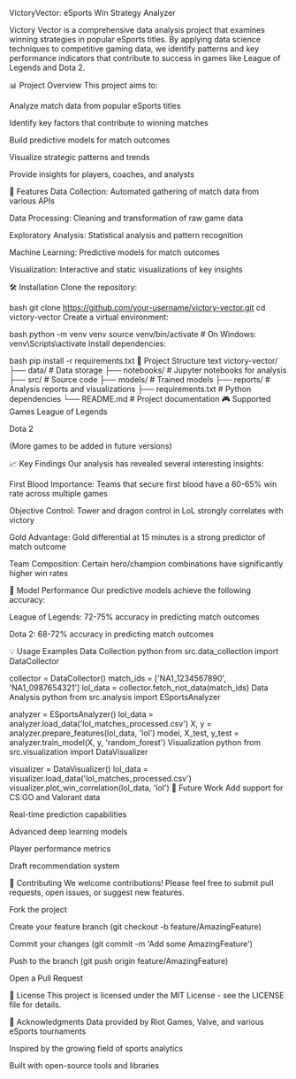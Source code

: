 VictoryVector: eSports Win Strategy Analyzer

Victory Vector is a comprehensive data analysis project that examines winning strategies in popular eSports titles. By applying data science techniques to competitive gaming data, we identify patterns and key performance indicators that contribute to success in games like League of Legends and Dota 2.

📊 Project Overview
This project aims to:

Analyze match data from popular eSports titles

Identify key factors that contribute to winning matches

Build predictive models for match outcomes

Visualize strategic patterns and trends

Provide insights for players, coaches, and analysts

🚀 Features
Data Collection: Automated gathering of match data from various APIs

Data Processing: Cleaning and transformation of raw game data

Exploratory Analysis: Statistical analysis and pattern recognition

Machine Learning: Predictive models for match outcomes

Visualization: Interactive and static visualizations of key insights

🛠 Installation
Clone the repository:

bash
git clone https://github.com/your-username/victory-vector.git
cd victory-vector
Create a virtual environment:

bash
python -m venv venv
source venv/bin/activate  # On Windows: venv\Scripts\activate
Install dependencies:

bash
pip install -r requirements.txt
📁 Project Structure
text
victory-vector/
├── data/                 # Data storage
├── notebooks/            # Jupyter notebooks for analysis
├── src/                  # Source code
├── models/               # Trained models
├── reports/              # Analysis reports and visualizations
├── requirements.txt      # Python dependencies
└── README.md            # Project documentation
🎮 Supported Games
League of Legends

Dota 2

(More games to be added in future versions)

📈 Key Findings
Our analysis has revealed several interesting insights:

First Blood Importance: Teams that secure first blood have a 60-65% win rate across multiple games

Objective Control: Tower and dragon control in LoL strongly correlates with victory

Gold Advantage: Gold differential at 15 minutes is a strong predictor of match outcome

Team Composition: Certain hero/champion combinations have significantly higher win rates

🤖 Model Performance
Our predictive models achieve the following accuracy:

League of Legends: 72-75% accuracy in predicting match outcomes

Dota 2: 68-72% accuracy in predicting match outcomes

💡 Usage Examples
Data Collection
python
from src.data_collection import DataCollector

collector = DataCollector()
match_ids = ['NA1_1234567890', 'NA1_0987654321']
lol_data = collector.fetch_riot_data(match_ids)
Data Analysis
python
from src.analysis import ESportsAnalyzer

analyzer = ESportsAnalyzer()
lol_data = analyzer.load_data('lol_matches_processed.csv')
X, y = analyzer.prepare_features(lol_data, 'lol')
model, X_test, y_test = analyzer.train_model(X, y, 'random_forest')
Visualization
python
from src.visualization import DataVisualizer

visualizer = DataVisualizer()
lol_data = visualizer.load_data('lol_matches_processed.csv')
visualizer.plot_win_correlation(lol_data, 'lol')
🔮 Future Work
Add support for CS:GO and Valorant data

Real-time prediction capabilities

Advanced deep learning models

Player performance metrics

Draft recommendation system

🤝 Contributing
We welcome contributions! Please feel free to submit pull requests, open issues, or suggest new features.

Fork the project

Create your feature branch (git checkout -b feature/AmazingFeature)

Commit your changes (git commit -m 'Add some AmazingFeature')

Push to the branch (git push origin feature/AmazingFeature)

Open a Pull Request

📝 License
This project is licensed under the MIT License - see the LICENSE file for details.

🙏 Acknowledgments
Data provided by Riot Games, Valve, and various eSports tournaments

Inspired by the growing field of sports analytics

Built with open-source tools and libraries
